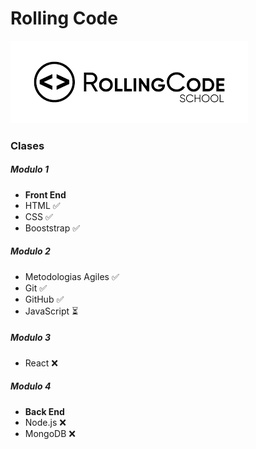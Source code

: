 # Rolling Code
![Rolling Code](/RollingCode.png)
### Clases
##### *Modulo 1*
- **Front End**
- HTML ✅​
- CSS ✅​
- Booststrap ✅​
##### *Modulo 2*
- Metodologias Agiles ✅​
- Git ✅​
- GitHub ✅​
- JavaScript ⏳​
##### *Modulo 3*
- React ​❌
##### *Modulo 4*
- **Back End**
- Node.js ​❌
- MongoDB ​❌
